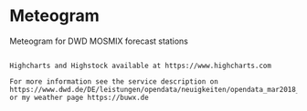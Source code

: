 # Meteogram
Meteogram for DWD MOSMIX forecast stations


```

Highcharts and Highstock available at https://www.highcharts.com

For more information see the service description on https://www.dwd.de/DE/leistungen/opendata/neuigkeiten/opendata_mar2018_01.html or my weather page https://buwx.de
